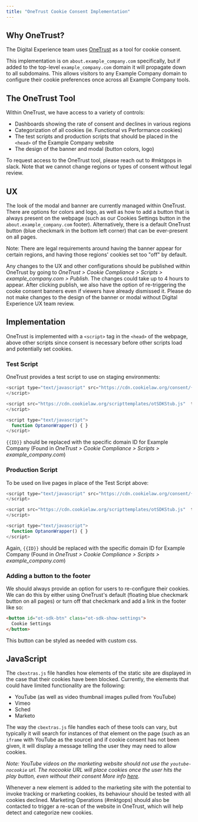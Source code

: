 ```yaml
---
title: "OneTrust Cookie Consent Implementation"
---
```


## Why OneTrust?

The Digital Experience team uses [OneTrust](https://www.onetrust.com/products/cookie-consent/) as a tool for cookie consent.

This implementation is on `about.example_company.com` specifically, but if added to the top-level `example_company.com` domain it will propagate down to all subdomains. This allows visitors to any Example Company domain to configure their cookie preferences once across all Example Company tools.

## The OneTrust Tool

Within OneTrust, we have access to a variety of controls:

- Dashboards showing the rate of consent and declines in various regions
- Categorization of all cookies (ie. Functional vs Performance cookies)
- The test scripts and production scripts that should be placed in the `<head>` of the Example Company website
- The design of the banner and modal (button colors, logo)

To request access to the OneTrust tool, please reach out to #mktgops in slack. Note that we cannot change regions or types of consent without legal review.

## UX

The look of the modal and banner are currently managed within OneTrust. There are options for colors and logo, as well as how to add a button that is always present on the webpage (such as our Cookies Settings button in the `about.example_company.com` footer). Alternatively, there is a default OneTrust button (blue checkmark in the bottom left corner) that can be ever-present on all pages.

Note: There are legal requirements around having the banner appear for certain regions, and having those regions' cookies set too "off" by default.

Any changes to the UX and other configurations should be published within OneTrust by going to _OneTrust > Cookie Compliance > Scripts > example_company.com > Publish_. The changes could take up to 4 hours to appear. After clicking publish, we also have the option of re-triggering the cooke consent banners even if viewers have already dismissed it. Please do not make changes to the design of the banner or modal without Digital Experience UX team review.

## Implementation

OneTrust is implemented with a `<script>` tag in the `<head>` of the webpage, above other scripts since consent is necessary before other scripts load and potentially set cookies.

### Test Script

OneTrust provides a test script to use on staging environments:

```js
<script type="text/javascript" src="https://cdn.cookielaw.org/consent/{{ID}}-test/OtAutoBlock.js" >
</script>

<script src="https://cdn.cookielaw.org/scripttemplates/otSDKStub.js"  type="text/javascript" charset="UTF-8" data-domain-script="{{ID}}-test" >
</script>

<script type="text/javascript">
  function OptanonWrapper() { }
</script>
```

`{{ID}}` should be replaced with the specific domain ID for Example Company (Found in _OneTrust > Cookie Compliance > Scripts > example_company.com_)

### Production Script

To be used on live pages in place of the Test Script above:

```js
<script type="text/javascript" src="https://cdn.cookielaw.org/consent/{{ID}}/OtAutoBlock.js" >
</script>

<script src="https://cdn.cookielaw.org/scripttemplates/otSDKStub.js"  type="text/javascript" charset="UTF-8" data-domain-script="{{ID}}" >
</script>

<script type="text/javascript">
  function OptanonWrapper() { }
</script>
```

Again, `{{ID}}` should be replaced with the specific domain ID for Example Company (Found in _OneTrust > Cookie Compliance > Scripts > example_company.com_)

### Adding a button to the footer

We should always provide an option for users to re-configure their cookies. We can do this by either using OneTrust's default (floating blue checkmark button on all pages) or turn off that checkmark and add a link in the footer like so:

```html
<button id="ot-sdk-btn" class="ot-sdk-show-settings">
  Cookie Settings
</button>
```

This button can be styled as needed with custom css.

## JavaScript

The `cbextras.js` file handles how elements of the static site are displayed in the case that their cookies have been blocked. Currently, the elements that could have limited functionality are the following:

- YouTube (as well as video thumbnail images pulled from YouTube)
- Vimeo
- Sched
- Marketo

The way the `cbextras.js` file handles each of these tools can vary, but typically it will search for instances of that element on the page (such as an `iframe` with YouTube as the source) and if cookie consent has not been given, it will display a message telling the user they may need to allow cookies.

_Note: YouTube videos on the marketing website should not use the `youtube-nocookie` url. The nocookie URL will place cookies once the user hits the play button, even without their consent More info [here](https://complianz.io/youtube-and-the-gdpr-how-to-embed-youtube-on-your-site/)._

Whenever a new element is added to the marketing site with the potential to invoke tracking or marketing cookies, its behaviour should be tested with all cookies declined. Marketing Operations (#mktgops) should also be contacted to trigger a re-scan of the website in OneTrust, which will help detect and categorize new cookies.
